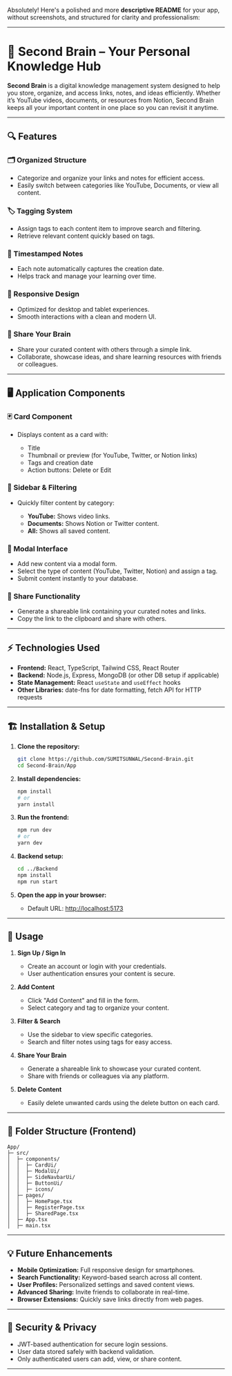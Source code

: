 Absolutely! Here's a polished and more **descriptive README** for your app, without screenshots, and structured for clarity and professionalism:

---

# 🧠 Second Brain – Your Personal Knowledge Hub

**Second Brain** is a digital knowledge management system designed to help you store, organize, and access links, notes, and ideas efficiently. Whether it’s YouTube videos, documents, or resources from Notion, Second Brain keeps all your important content in one place so you can revisit it anytime.

---

## 🔍 Features

### 🗂️ Organized Structure

- Categorize and organize your links and notes for efficient access.
- Easily switch between categories like YouTube, Documents, or view all content.

### 🏷️ Tagging System

- Assign tags to each content item to improve search and filtering.
- Retrieve relevant content quickly based on tags.

### 📆 Timestamped Notes

- Each note automatically captures the creation date.
- Helps track and manage your learning over time.

### 📱 Responsive Design

- Optimized for desktop and tablet experiences.
- Smooth interactions with a clean and modern UI.

### 🧠 Share Your Brain

- Share your curated content with others through a simple link.
- Collaborate, showcase ideas, and share learning resources with friends or colleagues.

---

## 🖥️ Application Components

### 🃏 Card Component

- Displays content as a card with:

  - Title
  - Thumbnail or preview (for YouTube, Twitter, or Notion links)
  - Tags and creation date
  - Action buttons: Delete or Edit

### 🔄 Sidebar & Filtering

- Quickly filter content by category:

  - **YouTube:** Shows video links.
  - **Documents:** Shows Notion or Twitter content.
  - **All:** Shows all saved content.

### 🧩 Modal Interface

- Add new content via a modal form.
- Select the type of content (YouTube, Twitter, Notion) and assign a tag.
- Submit content instantly to your database.

### 🚀 Share Functionality

- Generate a shareable link containing your curated notes and links.
- Copy the link to the clipboard and share with others.

---

## ⚡ Technologies Used

- **Frontend:** React, TypeScript, Tailwind CSS, React Router
- **Backend:** Node.js, Express, MongoDB (or other DB setup if applicable)
- **State Management:** React `useState` and `useEffect` hooks
- **Other Libraries:** date-fns for date formatting, fetch API for HTTP requests

---

## 🏗️ Installation & Setup

1. **Clone the repository:**

   ```bash
   git clone https://github.com/SUMITSUNWAL/Second-Brain.git
   cd Second-Brain/App
   ```

2. **Install dependencies:**

   ```bash
   npm install
   # or
   yarn install
   ```

3. **Run the frontend:**

   ```bash
   npm run dev
   # or
   yarn dev
   ```

4. **Backend setup:**

   ```bash
   cd ../Backend
   npm install
   npm run start
   ```

5. **Open the app in your browser:**

   - Default URL: [http://localhost:5173](http://localhost:5173)

---

## 📝 Usage

1. **Sign Up / Sign In**

   - Create an account or login with your credentials.
   - User authentication ensures your content is secure.

2. **Add Content**

   - Click "Add Content" and fill in the form.
   - Select category and tag to organize your content.

3. **Filter & Search**

   - Use the sidebar to view specific categories.
   - Search and filter notes using tags for easy access.

4. **Share Your Brain**

   - Generate a shareable link to showcase your curated content.
   - Share with friends or colleagues via any platform.

5. **Delete Content**

   - Easily delete unwanted cards using the delete button on each card.

---

## 📂 Folder Structure (Frontend)

```
App/
├─ src/
│  ├─ components/
│  │  ├─ CardUi/
│  │  ├─ ModalUi/
│  │  ├─ SideNavbarUi/
│  │  ├─ ButtonUi/
│  │  ├─ icons/
│  ├─ pages/
│  │  ├─ HomePage.tsx
│  │  ├─ RegisterPage.tsx
│  │  ├─ SharedPage.tsx
│  ├─ App.tsx
│  ├─ main.tsx
```

---

## 💡 Future Enhancements

- **Mobile Optimization:** Full responsive design for smartphones.
- **Search Functionality:** Keyword-based search across all content.
- **User Profiles:** Personalized settings and saved content views.
- **Advanced Sharing:** Invite friends to collaborate in real-time.
- **Browser Extensions:** Quickly save links directly from web pages.

---

## 🔐 Security & Privacy

- JWT-based authentication for secure login sessions.
- User data stored safely with backend validation.
- Only authenticated users can add, view, or share content.

---
